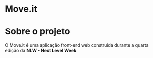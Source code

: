 # Move.it

# Sobre o projeto

O Move.it é uma aplicação front-end web construída durante a quarta edição da **NLW - Next Level Week**
